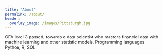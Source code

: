 ```yaml
---
title: "About"
permalink: /about/
header:
  overlay_image: /images/Pittsburgh.jpg
---
```


CFA level 3 passed, towards a data scientist who masters financial data with
machine learning and other statistic models. Programming languages: Python, R,
SQL
